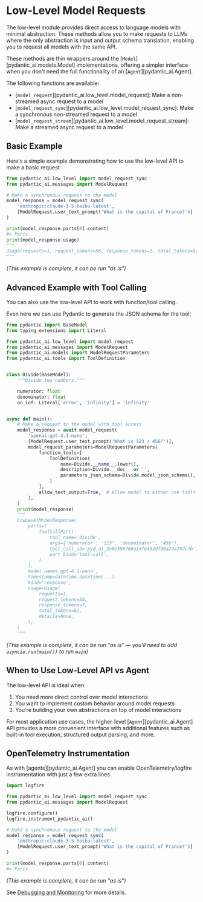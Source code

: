 # Low-Level Model Requests

The low-level module provides direct access to language models with minimal abstraction. These methods allow you to make requests to LLMs where the only abstraction is input and output schema translation, enabling you to request all models with the same API.

These methods are thin wrappers around the [`Model`][pydantic_ai.models.Model] implementations, offering a simpler interface when you don't need the full functionality of an [`Agent`][pydantic_ai.Agent].

The following functions are available:

- [`model_request`][pydantic_ai.low_level.model_request]: Make a non-streamed async request to a model
- [`model_request_sync`][pydantic_ai.low_level.model_request_sync]: Make a synchronous non-streamed request to a model
- [`model_request_stream`][pydantic_ai.low_level.model_request_stream]: Make a streamed async request to a model

## Basic Example

Here's a simple example demonstrating how to use the low-level API to make a basic request:

```python title="low_level_basic.py"
from pydantic_ai.low_level import model_request_sync
from pydantic_ai.messages import ModelRequest

# Make a synchronous request to the model
model_response = model_request_sync(
    'anthropic:claude-3-5-haiku-latest',
    [ModelRequest.user_text_prompt('What is the capital of France?')]
)

print(model_response.parts[0].content)
#> Paris
print(model_response.usage)
"""
Usage(requests=1, request_tokens=56, response_tokens=1, total_tokens=57, details=None)
"""
```

_(This example is complete, it can be run "as is")_

## Advanced Example with Tool Calling

You can also use the low-level API to work with function/tool calling.

Even here we can use Pydantic to generate the JSON schema for the tool:

```python
from pydantic import BaseModel
from typing_extensions import Literal

from pydantic_ai.low_level import model_request
from pydantic_ai.messages import ModelRequest
from pydantic_ai.models import ModelRequestParameters
from pydantic_ai.tools import ToolDefinition


class Divide(BaseModel):
    """Divide two numbers."""

    numerator: float
    denominator: float
    on_inf: Literal['error', 'infinity'] = 'infinity'


async def main():
    # Make a request to the model with tool access
    model_response = await model_request(
        'openai:gpt-4.1-nano',
        [ModelRequest.user_text_prompt('What is 123 / 456?')],
        model_request_parameters=ModelRequestParameters(
            function_tools=[
                ToolDefinition(
                    name=Divide.__name__.lower(),
                    description=Divide.__doc__ or '',
                    parameters_json_schema=Divide.model_json_schema(),
                )
            ],
            allow_text_output=True,  # Allow model to either use tools or respond directly
        ),
    )
    print(model_response)
    """
    LowLevelModelResponse(
        parts=[
            ToolCallPart(
                tool_name='divide',
                args={'numerator': '123', 'denominator': '456'},
                tool_call_id='pyd_ai_2e0e396768a14fe482df90a29a78dc7b',
                part_kind='tool-call',
            )
        ],
        model_name='gpt-4.1-nano',
        timestamp=datetime.datetime(...),
        kind='response',
        usage=Usage(
            requests=1,
            request_tokens=55,
            response_tokens=7,
            total_tokens=62,
            details=None,
        ),
    )
    """
```

_(This example is complete, it can be run "as is" — you'll need to add `asyncio.run(main())` to run `main`)_

## When to Use Low-Level API vs Agent

The low-level API is ideal when:

1. You need more direct control over model interactions
2. You want to implement custom behavior around model requests
3. You're building your own abstractions on top of model interactions

For most application use cases, the higher-level [`Agent`][pydantic_ai.Agent] API provides a more convenient interface with additional features such as built-in tool execution, structured output parsing, and more.

## OpenTelemetry Instrumentation

As with [agents][pydantic_ai.Agent] you can enable OpenTelemetry/logfire instrumentation with just a few extra lines

```python {title="low_level_instrumented.py" hl_lines="1 6 7"}
import logfire

from pydantic_ai.low_level import model_request_sync
from pydantic_ai.messages import ModelRequest

logfire.configure()
logfire.instrument_pydantic_ai()

# Make a synchronous request to the model
model_response = model_request_sync(
    'anthropic:claude-3-5-haiku-latest',
    [ModelRequest.user_text_prompt('What is the capital of France?')]
)

print(model_response.parts[0].content)
#> Paris
```

_(This example is complete, it can be run "as is")_

See [Debugging and Monitoring](logfire.md) for more details.
